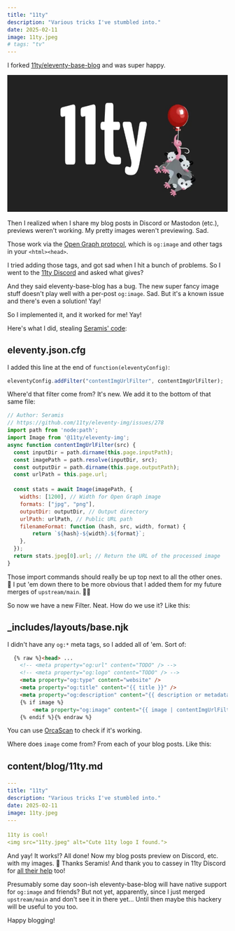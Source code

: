 ```yaml
---
title: "11ty"
description: "Various tricks I've stumbled into."
date: 2025-02-11
image: 11ty.jpeg
# tags: "tv"
---
```


I forked [11ty/eleventy-base-blog](https://github.com/11ty/eleventy-base-blog) and
was super happy.

<img src="11ty.jpeg" alt="Cute 11ty logo I found.">

Then I realized when I share my blog posts in Discord or Mastodon (etc.),
previews weren't working. My pretty images weren't previewing. Sad.

Those work via the [Open Graph protocol](https://ogp.me/), which is `og:image` and
other tags in your `<html><head>`.

I tried adding those tags, and got sad when I hit a bunch of problems. So I went to the
[11ty Discord](https://www.11ty.dev/blog/discord/) and asked what gives?

And they said eleventy-base-blog has a bug. The new super fancy image stuff doesn't
play well with a per-post `og:image`. Sad.
But it's a known issue and there's even a solution! Yay!

So I implemented it, and it worked for me! Yay!

Here's what I did, stealing [Seramis' code](https://github.com/11ty/eleventy-img/issues/278#issuecomment-2609486605):

## eleventy.json.cfg

I added this line at the end of `function(eleventyConfig)`:

```js
eleventyConfig.addFilter("contentImgUrlFilter", contentImgUrlFilter);
```

Where'd that filter come from? It's new. We add it to the bottom of that same file:

```js
// Author: Seramis
// https://github.com/11ty/eleventy-img/issues/278
import path from 'node:path';
import Image from '@11ty/eleventy-img';
async function contentImgUrlFilter(src) {
  const inputDir = path.dirname(this.page.inputPath);
  const imagePath = path.resolve(inputDir, src);
  const outputDir = path.dirname(this.page.outputPath);
  const urlPath = this.page.url;

  const stats = await Image(imagePath, {
    widths: [1200], // Width for Open Graph image
    formats: ["jpg", "png"],
    outputDir: outputDir, // Output directory
    urlPath: urlPath, // Public URL path
    filenameFormat: function (hash, src, width, format) {
        return `${hash}-${width}.${format}`;
    },
  });
  return stats.jpeg[0].url; // Return the URL of the processed image
}
```

Those import commands should really be up top next to all the other ones. 🙂
I put 'em down there to be more obvious that I added them for my future merges of `upstream/main`. 🤷‍♂️ 

So now we have a new Filter. Neat. How do we use it? Like this:

## _includes/layouts/base.njk

I didn't have any `og:*` meta tags, so I added all of 'em. Sort of:

```html
  {% raw %}<head> ...
    <!-- <meta property="og:url" content="TODO" /> -->
    <!-- <meta property="og:logo" content="TODO" /> -->
    <meta property="og:type" content="website" />
    <meta property="og:title" content="{{ title }}" />
    <meta property="og:description" content="{{ description or metadata.description }}" />
    {% if image %}
        <meta property="og:image" content="{{ image | contentImgUrlFilter | absoluteUrl(metadata.url) }}" />
    {% endif %}{% endraw %}
```

You can use [OrcaScan](https://orcascan.com/tools/open-graph-validator?url=https%3A%2F%2Fnotes.jays.net%2Fblog%2F11ty%2F) to check if it's working.

Where does `image` come from? From each of your blog posts. Like this:

## content/blog/11ty.md

```yaml
---
title: "11ty"
description: "Various tricks I've stumbled into."
date: 2025-02-11
image: 11ty.jpeg
---

11ty is cool!
<img src="11ty.jpeg" alt="Cute 11ty logo I found.">
```

And yay! It works!? All done! Now my blog posts preview on Discord, etc.
with my images. 🙂 Thanks Seramis! And thank you to cassey in 11ty Discord
for [all their help](https://discord.com/channels/741017160297611315/1335247804653899906) too!

Presumably some day soon-ish eleventy-base-blog will have native support for `og:image` and
friends? But not yet, apparently, since I just merged `upstream/main` and don't see
it in there yet... Until then maybe this hackery will be useful to you too.

Happy blogging!
